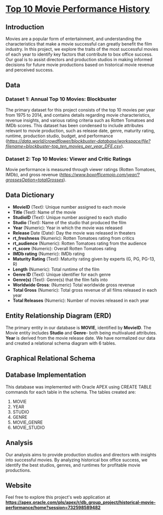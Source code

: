 # [Top 10 Movie Performance History](https://apex.oracle.com/pls/apex/r/db_group_project/historical-movie-performance/home?session=732598589482)
## Introduction
Movies are a popular form of entertainment, and understanding the characteristics that make a movie successful can greatly benefit the film industry. In this project, we explore the traits of the most successful movies of each year to identify key factors that contribute to box office success. Our goal is to assist directors and production studios in making informed decisions for future movie productions based on historical movie revenue and perceived success.

## Data
### Dataset 1: Annual Top 10 Movies: Blockbuster
The primary dataset for this project consists of the top 10 movies per year from 1975 to 2014, and contains details regarding movie characteristics, revenue insights, and various rating criteria such as Rotten Tomatoes and IMDb scores. This dataset has been condensed to include attributes relevant to movie production, such as release date, genre, maturity rating, runtime, production studio, budget, and performance (_https://data.world/crowdflower/blockbuster-database/workspace/file?filename=blockbuster-top_ten_movies_per_year_DFE.csv_).

### Dataset 2: Top 10 Movies: Viewer and Critic Ratings
Movie performance is measured through viewer ratings (Rotten Tomatoes, IMDb), and gross revenue (_https://www.boxofficemojo.com/year/?grossesOption=totalGrosses_).

## Data Dictionary
- **MovieID**	(Text):	Unique number assigned to each movie
- **Title**	(Text):	Name of the movie
- **StudioID**	(Text):	Unique number assigned to each studio
- **Studio**	(Text):	Name of the studio that produced the film
- **Year**  (Numeric):	Year in which the movie was released
- **Release** Date	(Date):	Day the movie was released in theaters
- **rt_freshness**	(Numeric):	Rotten Tomatoes rating from critics
- **rt_audience**	(Numeric): Rotten Tomatoes rating from the audience
- **rt_score**	(Numeric):	Overall Rotten Tomatoes rating
- **IMDb rating**	(Numeric):	IMDb rating
- **Maturity Rating**	(Text):	Maturity rating given by experts (G, PG, PG-13, R)
- **Length**	(Numeric):	Total runtime of the film
- **Genre ID**	(Text):	Unique identifier for each genre
- **Genre(s)**	(Text):	Genre(s) that the film falls into
- **Worldwide Gross**:	(Numeric)	Total worldwide gross revenue
- **Total Gross**	(Numeric):	Total gross revenue of all films released in each year
- **Total Releases**	(Numeric):	Number of movies released in each year

## Entity Relationship Diagram (ERD)
The primary entity in our database is **MOVIE**, identified by **MovieID**. The Movie entity includes **Studio** and **Genre**- both being multivalued attributes. **Year** is derived from the movie release date. We have normalized our data and created a relational schema diagram with 6 tables.

## Graphical Relational Schema


## Database Implementation
This database was implemented with Oracle APEX using CREATE TABLE commands for each table in the schema. The tables created are:
1. MOVIE
2. YEAR
3. STUDIO
4. GENRE
5. MOVIE_GENRE
6. MOVIE_STUDIO

## Analysis
Our analysis aims to provide production studios and directors with insights into successful movies. By analyzing historical box office success, we identify the best studios, genres, and runtimes for profitable movie productions.

## Website
Feel free to explore this project's web application at **https://apex.oracle.com/pls/apex/r/db_group_project/historical-movie-performance/home?session=732598589482**
